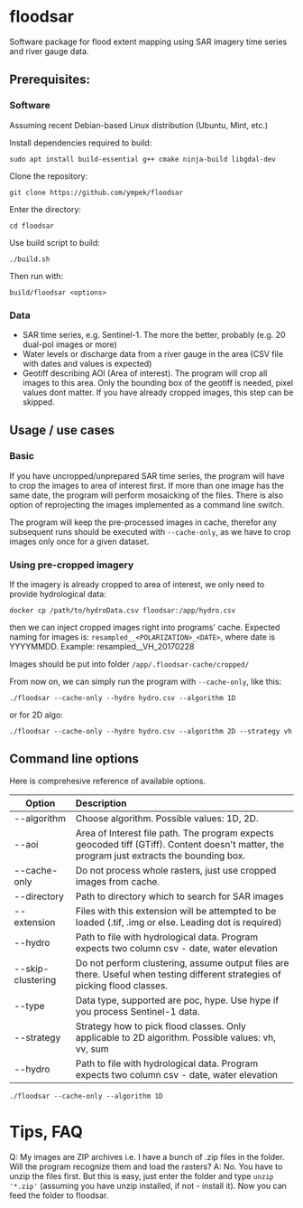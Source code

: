 # floodsar

Software package for flood extent mapping using SAR imagery time series and river gauge data.

## Prerequisites:

### Software

Assuming recent Debian-based Linux distribution (Ubuntu, Mint, etc.)

Install dependencies required to build:

```sudo apt install build-essential g++ cmake ninja-build libgdal-dev```

Clone the repository:

```git clone https://github.com/ympek/floodsar```

Enter the directory:

```cd floodsar```

Use build script to build:

```
./build.sh
```

Then run with:

```
build/floodsar <options>
```

### Data 
* SAR time series, e.g. Sentinel-1. The more the better, probably (e.g. 20 dual-pol images or more)
* Water levels or discharge data from a river gauge in the area (CSV file with dates and values is expected)
* Geotiff describing AOI (Area of interest). The program will crop all images to this area. Only the bounding box of the geotiff is needed, pixel values dont matter. If you have already cropped images, this step can be skipped.

## Usage / use cases

### Basic

If you have uncropped/unprepared SAR time series, the program will have to crop the images to area of interest first. If more than one image has the same date, the program will perform mosaicking of the files. There is also option of reprojecting the images implemented as a command line switch.

The program will keep the pre-processed images in cache, therefor any subsequent runs should be executed with `--cache-only`, as we have to crop images only once for a given dataset.

### Using pre-cropped imagery

If the imagery is already cropped to area of interest, we only need to provide hydrological data:

```docker cp /path/to/hydroData.csv floodsar:/app/hydro.csv```

then we can inject cropped images right into programs' cache. Expected naming for images is:
`resampled__<POLARIZATION>_<DATE>`, where date is YYYYMMDD. Example: resampled__VH_20170228

Images should be put into folder `/app/.floodsar-cache/cropped/`

From now on, we can simply run the program with `--cache-only`, like this:

```
./floodsar --cache-only --hydro hydro.csv --algorithm 1D
```

or for 2D algo:

```
./floodsar --cache-only --hydro hydro.csv --algorithm 2D --strategy vh
```

## Command line options

Here is comprehesive reference of available options.

| Option       |      Description      | 
|-------------|:-------------|
| --algorithm |  Choose algorithm. Possible values: 1D, 2D. |
| --aoi | Area of Interest file path. The program expects geocoded tiff (GTiff). Content doesn't matter, the program just extracts the bounding box.
| --cache-only |    Do not process whole rasters, just use cropped images from cache.   |
| --directory | Path to directory which to search for SAR images |
| --extension | Files with this extension will be attempted to be loaded (.tif, .img or else. Leading dot is required) |
| --hydro | Path to file with hydrological data. Program expects two column csv - date, water elevation   |
| --skip-clustering |    Do not perform clustering, assume output files are there. Useful when testing different strategies of picking flood classes.   |
| --type | Data type, supported are poc, hype. Use hype if you process Sentinel-1 data. |
| --strategy | Strategy how to pick flood classes. Only applicable to 2D algorithm. Possible values: vh, vv, sum |
| --hydro | Path to file with hydrological data. Program expects two column csv - date, water elevation   |

```
./floodsar --cache-only --algorithm 1D
```

# Tips, FAQ

Q: My images are ZIP archives i.e. I have a bunch of .zip files in the folder. Will the program recognize them and load the rasters?
A: No. You have to unzip the files first. But this is easy, just enter the folder and type `unzip '*.zip'` (assuming you have unzip installed, if not - install it). Now you can feed the folder to floodsar.
